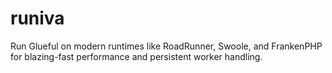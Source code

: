# runiva
Run Glueful on modern runtimes like RoadRunner, Swoole, and FrankenPHP for blazing-fast performance and persistent worker handling.
